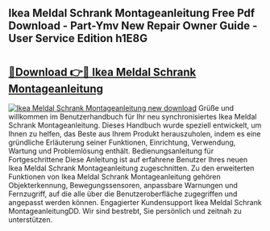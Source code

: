 ## Ikea Meldal Schrank Montageanleitung Free Pdf Download - Part-Ymv New Repair Owner Guide - User Service Edition h1E8G

# <h2><a href="http://df7gz7.blite.top/?on=Ikea+Meldal+Schrank+Montageanleitung">🔗Download 👉🔴 Ikea Meldal Schrank Montageanleitung</a></h2>

[![Ikea Meldal Schrank Montageanleitung new download](https://i.imgur.com/lujVjoI.png)](http://df7gz7.blite.top/?on=Ikea+Meldal+Schrank+Montageanleitung)
Grüße und willkommen im Benutzerhandbuch für Ihr neu synchronisiertes Ikea Meldal Schrank Montageanleitung. Dieses Handbuch wurde speziell entwickelt, um Ihnen zu helfen, das Beste aus Ihrem Produkt herauszuholen, indem es eine gründliche Erläuterung seiner Funktionen, Einrichtung, Verwendung, Wartung und Problemlösung enthält. Bedienungsanleitung für Fortgeschrittene Diese Anleitung ist auf erfahrene Benutzer Ihres neuen Ikea Meldal Schrank Montageanleitung zugeschnitten. Zu den erweiterten Funktionen von Ikea Meldal Schrank Montageanleitung gehören Objekterkennung, Bewegungssensoren, anpassbare Warnungen und Fernzugriff, auf die alle über die Benutzeroberfläche zugegriffen und angepasst werden können. Engagierter Kundensupport Ikea Meldal Schrank MontageanleitungDD. Wir sind bestrebt, Sie persönlich und zeitnah zu unterstützen.
